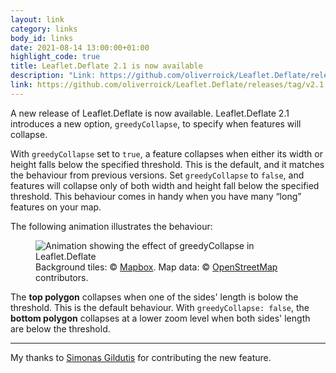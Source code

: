 ```yaml
---
layout: link
category: links
body_id: links
date: 2021-08-14 13:00:00+01:00
highlight_code: true
title: Leaflet.Deflate 2.1 is now available
description: "Link: https://github.com/oliverroick/Leaflet.Deflate/releases/tag/v2.1.0"
link: https://github.com/oliverroick/Leaflet.Deflate/releases/tag/v2.1.0
---
```


A new release of Leaflet.Deflate is now available. Leaflet.Deflate 2.1 introduces a new option, `greedyCollapse`, to specify when features will collapse. 

With `greedyCollapse` set to `true`, a feature collapses when either its width or height falls below the specified threshold. This is the default, and it matches the behaviour from previous versions. Set `greedyCollapse` to `false`, and features will collapse only of both width and height fall below the specified threshold. This behaviour comes in handy when you have many “long” features on your map. 

The following animation illustrates the behaviour:

<figure>
    <img src="/img/greedy-deflate.gif" alt="Animation showing the effect of greedyCollapse in Leaflet.Deflate">
    <figcaption>Background tiles: © <a href="https://www.mapbox.com/feedback/">Mapbox</a>. Map data: © <a href="http://www.openstreetmap.org/copyright">OpenStreetMap</a> contributors.</figcaption>
</figure>

The <b>top polygon</b> collapses when one of the sides' length is bolow the threshold. This is the default behaviour. With <code>greedyCollapse: false</code>, the <b>bottom polygon</b> collapses at a lower zoom level when both sides' length are below the threshold.



---

My thanks to [Simonas Gildutis](https://github.com/simonasdev) for contributing the new feature. 